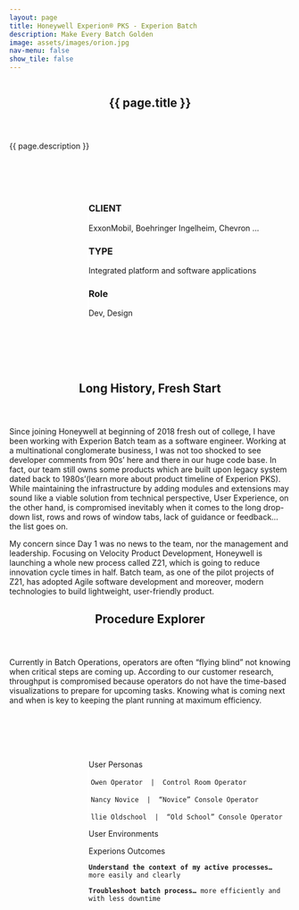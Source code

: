 ```yaml
---
layout: page
title: Honeywell Experion® PKS - Experion Batch
description: Make Every Batch Golden
image: assets/images/orion.jpg
nav-menu: false
show_tile: false
---
```


<!-- main -->
<div id="main" class="alt">

<section id="banner" class="style2">
    <div class="inner">
        <span class="image">
            <img src="{{ site.baseurl }}/{{ page.image }}" alt="">
        </span>
        <header class="major">
            <h1>{{ page.title }}</h1>
        </header>
        <div class="content">
            {{ page.description }}
        </div>
    </div>
</section>

<div class="row" style="padding:5em 0em 5em 10em">
	<div class="4u 12u$(medium)" style="border-left:2px solid white">
		<h3>CLIENT</h3>
		<p>ExxonMobil, Boehringer Ingelheim, Chevron …</p>
	</div>
	<div class="4u 12u$(medium)" style="border-left:2px solid white">
		<h3>TYPE</h3>
		<p>Integrated platform and software applications</p>
	</div>
	<div class="4u$ 12u$(medium)" style="border-left:2px solid white">
		<h3>Role</h3>
		<p>Dev, Design</p>
	</div>
</div>

<!-- one -->
<section id="one">
	<div class="inner">
		<header class="major">
			<h2>Long History, Fresh Start</h2>
		</header>
		<p>Since joining Honeywell at beginning of 2018 fresh out of college, I have been working with Experion Batch team as a software engineer. Working at a multinational conglomerate business, I was not too shocked to see developer comments from 90s’ here and there in our huge code base. In fact, our team still owns some products which are built upon legacy system dated back to 1980s’(learn more about product timeline of Experion PKS). While maintaining the infrastructure by adding modules and extensions may sound like a viable solution from technical perspective, User Experience, on the other hand, is compromised inevitably when it comes to the long drop-down list, rows and rows of window tabs, lack of guidance or feedback… the list goes on.  </p>
		<p>My concern since Day 1 was no news to the team, nor the management and leadership. Focusing on Velocity Product Development, Honeywell is launching a whole new process called Z21, which is going to reduce innovation cycle times in half. Batch team, as one of the pilot projects of Z21, has adopted Agile software development and moreover, modern technologies to build lightweight, user-friendly product. </p>
	</div>
</section>

<!-- two -->
<section id="two">
	<div class="inner">
		<header class="major">
			<h2>Procedure Explorer</h2>
		</header>
		<p>Currently in Batch Operations, operators are often “flying blind” not knowing when critical steps are coming up. According to our customer research, throughput is compromised because operators do not have the time-based visualizations to prepare for upcoming tasks. Knowing what is coming next and when is key to keeping the plant running at maximum efficiency.</p>
	</div>
	<div class="row" style="padding:5em 0em 5em 10em">
		<div class="4u 12u$(medium)" style="border-left:2px solid white">
			<p>User Personas</p>
			<p>
				<span class="image left"><img src="assets/images/pic09.jpg" alt="" /></span>
				<code>Owen Operator  |  Control Room Operator</code>
			</p>
			<p>
				<span class="image left"><img src="assets/images/pic09.jpg" alt="" /></span>
				<code>Nancy Novice  |  “Novice” Console Operator</code>
			</p>
			<p>
				<span class="image left"><img src="assets/images/pic09.jpg" alt="" /></span>
				<code>llie Oldschool  |  “Old School” Console Operator</code>
			</p>
		</div>
		<div class="4u 12u$(medium)" style="border-left:2px solid white">
			<p>User Environments</p>
		</div>
		<div class="4u$ 12u$(medium)" style="border-left:2px solid white">
			<p>Experions Outcomes</p>
			<p><code><b>Understand the context of my active processes…</b> more easily and clearly</code></p>
			<p><code><b>Troubleshoot batch process…</b> more efficiently and with less downtime</code></p>
		</div>
	</div>

</section>


</div>